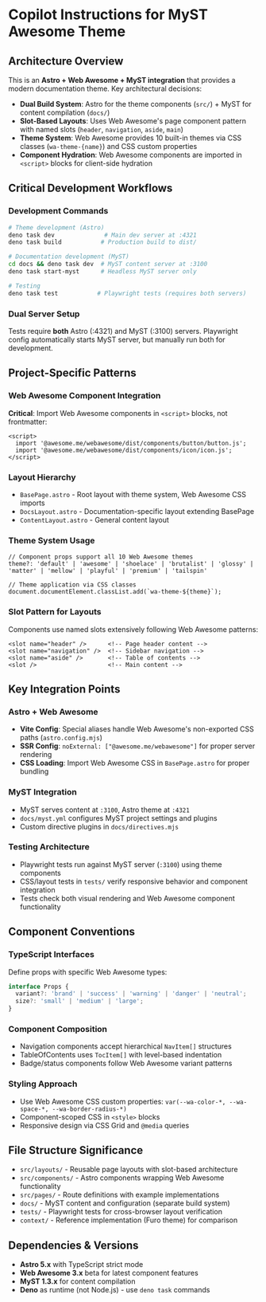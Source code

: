 # Copilot Instructions for MyST Awesome Theme

## Architecture Overview

This is an **Astro + Web Awesome + MyST integration** that provides a modern documentation theme. Key architectural decisions:

- **Dual Build System**: Astro for the theme components (`src/`) + MyST for content compilation (`docs/`)
- **Slot-Based Layouts**: Uses Web Awesome's page component pattern with named slots (`header`, `navigation`, `aside`, `main`)
- **Theme System**: Web Awesome provides 10 built-in themes via CSS classes (`wa-theme-{name}`) and CSS custom properties
- **Component Hydration**: Web Awesome components are imported in `<script>` blocks for client-side hydration

## Critical Development Workflows

### Development Commands
```bash
# Theme development (Astro)
deno task dev              # Main dev server at :4321
deno task build           # Production build to dist/

# Documentation development (MyST)
cd docs && deno task dev  # MyST content server at :3100
deno task start-myst      # Headless MyST server only

# Testing
deno task test           # Playwright tests (requires both servers)
```

### Dual Server Setup
Tests require **both** Astro (:4321) and MyST (:3100) servers. Playwright config automatically starts MyST server, but manually run both for development.

## Project-Specific Patterns

### Web Awesome Component Integration
**Critical**: Import Web Awesome components in `<script>` blocks, not frontmatter:
```astro
<script>
  import '@awesome.me/webawesome/dist/components/button/button.js';
  import '@awesome.me/webawesome/dist/components/icon/icon.js';
</script>
```

### Layout Hierarchy
- `BasePage.astro` - Root layout with theme system, Web Awesome CSS imports
- `DocsLayout.astro` - Documentation-specific layout extending BasePage
- `ContentLayout.astro` - General content layout

### Theme System Usage
```astro
// Component props support all 10 Web Awesome themes
theme?: 'default' | 'awesome' | 'shoelace' | 'brutalist' | 'glossy' | 'matter' | 'mellow' | 'playful' | 'premium' | 'tailspin'

// Theme application via CSS classes
document.documentElement.classList.add(`wa-theme-${theme}`);
```

### Slot Pattern for Layouts
Components use named slots extensively following Web Awesome patterns:
```astro
<slot name="header" />      <!-- Page header content -->
<slot name="navigation" />  <!-- Sidebar navigation -->
<slot name="aside" />       <!-- Table of contents -->
<slot />                    <!-- Main content -->
```

## Key Integration Points

### Astro + Web Awesome
- **Vite Config**: Special aliases handle Web Awesome's non-exported CSS paths (`astro.config.mjs`)
- **SSR Config**: `noExternal: ["@awesome.me/webawesome"]` for proper server rendering
- **CSS Loading**: Import Web Awesome CSS in `BasePage.astro` for proper bundling

### MyST Integration
- MyST serves content at `:3100`, Astro theme at `:4321`
- `docs/myst.yml` configures MyST project settings and plugins
- Custom directive plugins in `docs/directives.mjs`

### Testing Architecture
- Playwright tests run against MyST server (`:3100`) using theme components
- CSS/layout tests in `tests/` verify responsive behavior and component integration
- Tests check both visual rendering and Web Awesome component functionality

## Component Conventions

### TypeScript Interfaces
Define props with specific Web Awesome types:
```typescript
interface Props {
  variant?: 'brand' | 'success' | 'warning' | 'danger' | 'neutral';
  size?: 'small' | 'medium' | 'large';
}
```

### Component Composition
- Navigation components accept hierarchical `NavItem[]` structures
- TableOfContents uses `TocItem[]` with level-based indentation
- Badge/status components follow Web Awesome variant patterns

### Styling Approach
- Use Web Awesome CSS custom properties: `var(--wa-color-*, --wa-space-*, --wa-border-radius-*)`
- Component-scoped CSS in `<style>` blocks
- Responsive design via CSS Grid and `@media` queries

## File Structure Significance

- `src/layouts/` - Reusable page layouts with slot-based architecture
- `src/components/` - Astro components wrapping Web Awesome functionality  
- `src/pages/` - Route definitions with example implementations
- `docs/` - MyST content and configuration (separate build system)
- `tests/` - Playwright tests for cross-browser layout verification
- `context/` - Reference implementation (Furo theme) for comparison

## Dependencies & Versions

- **Astro 5.x** with TypeScript strict mode
- **Web Awesome 3.x** beta for latest component features
- **MyST 1.3.x** for content compilation
- **Deno** as runtime (not Node.js) - use `deno task` commands
